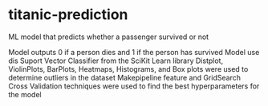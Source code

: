 # titanic-prediction
ML model that predicts whether a passenger survived or not

Model outputs 0 if a person dies and 1 if the person has survived
Model use dis Suport Vector Classifier from the SciKit Learn library
Distplot, ViolinPlots, BarPlots, Heatmaps, Histograms, and Box plots were used to determine outliers in the dataset
Makepipeline feature and GridSearch Cross Validation techniques were used to find the best hyperparameters for the model
